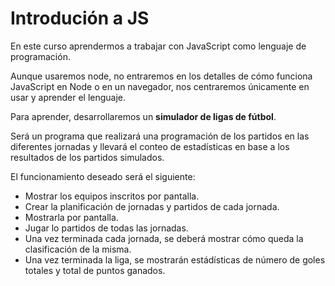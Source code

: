 # Introdución a JS

En este curso aprendermos a trabajar con JavaScript como lenguaje de programación. 

Aunque usaremos node, no entraremos en los detalles de cómo funciona JavaScript en Node o en un navegador, nos centraremos únicamente en usar y aprender el lenguaje. 

Para aprender, desarrollaremos un **simulador de ligas de fútbol**. 

Será un programa que realizará una programación de los partidos en las diferentes jornadas y llevará el conteo de estadísticas en base a los resultados de los partidos simulados. 

El funcionamiento deseado será el siguiente:

- Mostrar los equipos inscritos por pantalla.
- Crear la planificación de jornadas y partidos de cada jornada.
- Mostrarla por pantalla.
- Jugar lo partidos de todas las jornadas.
- Una vez terminada cada jornada, se deberá mostrar cómo queda la clasificación de la misma.
- Una vez terminada la liga, se mostrarán estádísticas de número de goles totales y total de puntos ganados.
